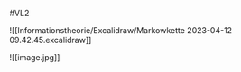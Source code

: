 #VL2 

![[Informationstheorie/Excalidraw/Markowkette 2023-04-12 09.42.45.excalidraw]]

![[image.jpg]]